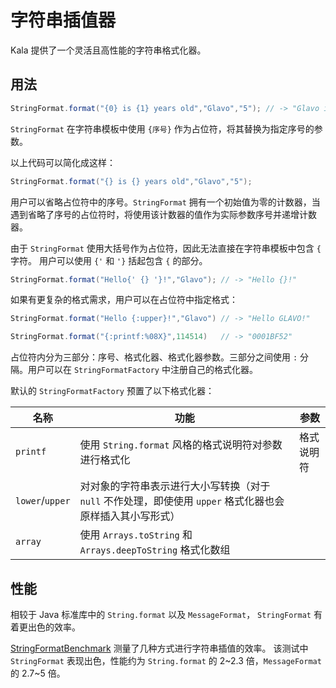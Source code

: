# 字符串插值器

Kala 提供了一个灵活且高性能的字符串格式化器。

## 用法

```java
StringFormat.format("{0} is {1} years old","Glavo","5"); // -> "Glavo is 5 years old"
```

`StringFormat` 在字符串模板中使用 `{序号}` 作为占位符，将其替换为指定序号的参数。

以上代码可以简化成这样：

```java
StringFormat.format("{} is {} years old","Glavo","5");
```

用户可以省略占位符中的序号。`StringFormat` 拥有一个初始值为零的计数器，当遇到省略了序号的占位符时，将使用该计数器的值作为实际参数序号并递增计数器。

由于 `StringFormat` 使用大括号作为占位符，因此无法直接在字符串模板中包含 `{` 字符。
用户可以使用 `{'` 和 `'}` 括起包含 `{` 的部分。

```java
StringFormat.format("Hello{' {} '}!","Glavo"); // -> "Hello {}!"
```

如果有更复杂的格式需求，用户可以在占位符中指定格式：

```java
StringFormat.format("Hello {:upper}!","Glavo") // -> "Hello GLAVO!"

StringFormat.format("{:printf:%08X}",114514)   // -> "0001BF52"
```

占位符内分为三部分：序号、格式化器、格式化器参数。三部分之间使用 `:` 分隔。用户可以在 `StringFormatFactory` 中注册自己的格式化器。

默认的 `StringFormatFactory` 预置了以下格式化器：

| 名称              | 功能                                                            | 参数    |
|-----------------|---------------------------------------------------------------|-------|
| `printf`        | 使用 `String.format` 风格的格式说明符对参数进行格式化                           | 格式说明符 |
| `lower`/`upper` | 对对象的字符串表示进行大小写转换（对于 `null` 不作处理，即使使用 `upper` 格式化器也会原样插入其小写形式） |       |
| `array`         | 使用 `Arrays.toString` 和 `Arrays.deepToString` 格式化数组            |       |

## 性能

相较于 Java 标准库中的 `String.format` 以及 `MessageFormat`， `StringFormat` 有着更出色的效率。

[StringFormatBenchmark](benchmark/src/main/java/kala/benchmark/StringFormatBenchmark.java) 测量了几种方式进行字符串插值的效率。
该测试中 `StringFormat` 表现出色，性能约为 `String.format` 的 2~2.3 倍，`MessageFormat` 的 2.7~5 倍。
